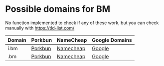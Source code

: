 # Possible domains for BM

No function implemented to check if any of these work, but you can check manually with https://tld-list.com/

| Domain | Porkbun | NameCheap | Google Domains |
|---|---|---|---|
| i.bm | [Porkbun](https://porkbun.com/checkout/search?prb=e814663da1&tlds=&idnLanguage=&search=search&q=i.bm) | [Namecheap](https://www.namecheap.com/domains/registration/results/?domain=i.bm) | [Google](https://domains.google.com/registrar/search?searchTerm=i.bm) |
| .bm | [Porkbun](https://porkbun.com/checkout/search?prb=e814663da1&tlds=&idnLanguage=&search=search&q=.bm) | [Namecheap](https://www.namecheap.com/domains/registration/results/?domain=.bm) | [Google](https://domains.google.com/registrar/search?searchTerm=.bm) |
